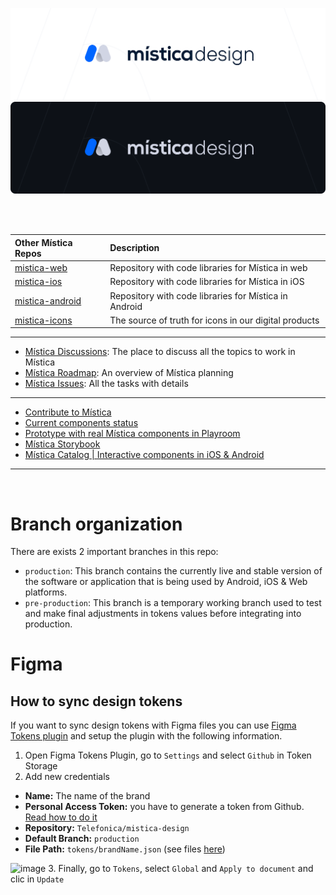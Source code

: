 ![Mistica Design](.github/resources/mistica-design-light.svg#gh-light-mode-only)
![Mistica Design](.github/resources/mistica-design-dark.svg#gh-dark-mode-only)
&nbsp;

&nbsp;

| Other Mística Repos                                              | Description                                           |
| :--------------------------------------------------------------- | :---------------------------------------------------- |
| [mistica-web](https://github.com/Telefonica/mistica-web)         | Repository with code libraries for Mística in web     |
| [mistica-ios](https://github.com/Telefonica/mistica-ios)         | Repository with code libraries for Mística in iOS     |
| [mistica-android](https://github.com/Telefonica/mistica-android) | Repository with code libraries for Mística in Android |
| [mistica-icons](https://github.com/Telefonica/mistica-icons)     | The source of truth for icons in our digital products |

---

- [Mística Discussions](https://github.com/Telefonica/mistica-design/discussions): The place to discuss all the topics to work in Mística
- [Mística Roadmap](https://github.com/orgs/Telefonica/projects/20/views/2): An overview of Mística planning
- [Mística Issues](https://github.com/Telefonica/mistica-design/issues): All the tasks with details

---

- [Contribute to Mística](https://brandfactory.telefonica.com/document/1846#/contribute/how-to-contribute)
- [Current components status](https://brandfactory.telefonica.com/d/iSp7b1DkYygv/n-a#/components/overview)
- [Prototype with real Mística components in Playroom](https://mistica-web.vercel.app/playroom)
- [Mística Storybook](https://mistica-web.vercel.app/)
- [Mística Catalog | Interactive components in iOS & Android](https://brandfactory.telefonica.com/d/iSp7b1DkYygv/n-a#/get-started/start-to-design/mistica-catalog-native)

---

<br/>

# Branch organization

There are exists 2 important branches in this repo:

- `production`: This branch contains the currently live and stable version of the software or application that is being used by Android, iOS & Web platforms.
- `pre-production`: This branch is a temporary working branch used to test and make final adjustments in tokens values before integrating into production.

# Figma

## How to sync design tokens

If you want to sync design tokens with Figma files you can use [Figma Tokens plugin](https://www.figma.com/community/plugin/843461159747178978/Figma-Tokens) and setup the plugin with the following information.

1. Open Figma Tokens Plugin, go to `Settings` and select `Github` in Token Storage
2. Add new credentials

- **Name:** The name of the brand
- **Personal Access Token:** you have to generate a token from Github. [Read how to do it](https://docs.github.com/en/authentication/keeping-your-account-and-data-secure/creating-a-personal-access-token#creating-a-personal-access-token-classic)
- **Repository:** `Telefonica/mistica-design`
- **Default Branch:** `production`
- **File Path:** `tokens/brandName.json` (see files [here](./tokens/))

![image](https://user-images.githubusercontent.com/6722153/166447592-e3d1b545-199d-4155-9024-2fb88351b444.png) 3. Finally, go to `Tokens`, select `Global` and `Apply to document` and clic in `Update`
